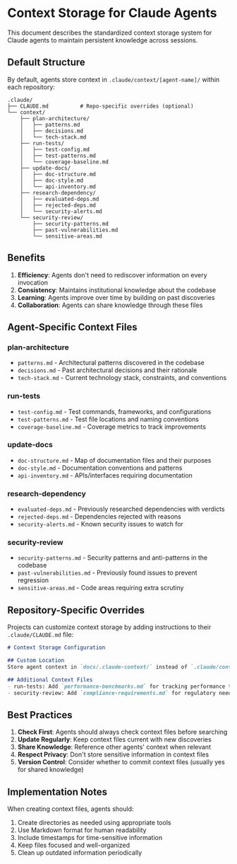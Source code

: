 # Context Storage for Claude Agents

This document describes the standardized context storage system for Claude agents to maintain persistent knowledge across sessions.

## Default Structure

By default, agents store context in `.claude/context/[agent-name]/` within each repository:

```
.claude/
├── CLAUDE.md          # Repo-specific overrides (optional)
└── context/
    ├── plan-architecture/
    │   ├── patterns.md
    │   ├── decisions.md
    │   └── tech-stack.md
    ├── run-tests/
    │   ├── test-config.md
    │   ├── test-patterns.md
    │   └── coverage-baseline.md
    ├── update-docs/
    │   ├── doc-structure.md
    │   ├── doc-style.md
    │   └── api-inventory.md
    ├── research-dependency/
    │   ├── evaluated-deps.md
    │   ├── rejected-deps.md
    │   └── security-alerts.md
    └── security-review/
        ├── security-patterns.md
        ├── past-vulnerabilities.md
        └── sensitive-areas.md
```

## Benefits

1. **Efficiency**: Agents don't need to rediscover information on every invocation
2. **Consistency**: Maintains institutional knowledge about the codebase
3. **Learning**: Agents improve over time by building on past discoveries
4. **Collaboration**: Agents can share knowledge through these files

## Agent-Specific Context Files

### plan-architecture
- `patterns.md` - Architectural patterns discovered in the codebase
- `decisions.md` - Past architectural decisions and their rationale
- `tech-stack.md` - Current technology stack, constraints, and conventions

### run-tests
- `test-config.md` - Test commands, frameworks, and configurations
- `test-patterns.md` - Test file locations and naming conventions
- `coverage-baseline.md` - Coverage metrics to track improvements

### update-docs
- `doc-structure.md` - Map of documentation files and their purposes
- `doc-style.md` - Documentation conventions and patterns
- `api-inventory.md` - APIs/interfaces requiring documentation

### research-dependency
- `evaluated-deps.md` - Previously researched dependencies with verdicts
- `rejected-deps.md` - Dependencies rejected with reasons
- `security-alerts.md` - Known security issues to watch for

### security-review
- `security-patterns.md` - Security patterns and anti-patterns in the codebase
- `past-vulnerabilities.md` - Previously found issues to prevent regression
- `sensitive-areas.md` - Code areas requiring extra scrutiny

## Repository-Specific Overrides

Projects can customize context storage by adding instructions to their `.claude/CLAUDE.md` file:

```markdown
# Context Storage Configuration

## Custom Location
Store agent context in `docs/.claude-context/` instead of `.claude/context/`

## Additional Context Files
- run-tests: Add `performance-benchmarks.md` for tracking performance tests
- security-review: Add `compliance-requirements.md` for regulatory needs
```

## Best Practices

1. **Check First**: Agents should always check context files before searching
2. **Update Regularly**: Keep context files current with new discoveries
3. **Share Knowledge**: Reference other agents' context when relevant
4. **Respect Privacy**: Don't store sensitive information in context files
5. **Version Control**: Consider whether to commit context files (usually yes for shared knowledge)

## Implementation Notes

When creating context files, agents should:
1. Create directories as needed using appropriate tools
2. Use Markdown format for human readability
3. Include timestamps for time-sensitive information
4. Keep files focused and well-organized
5. Clean up outdated information periodically